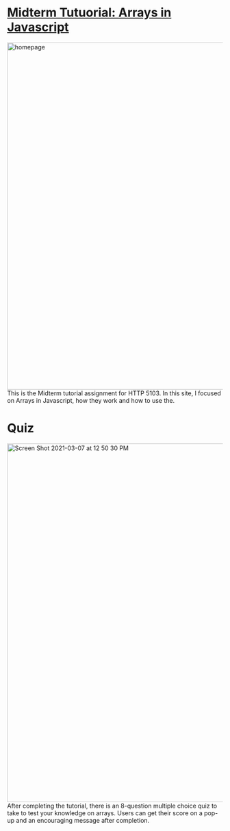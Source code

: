 
<h1><a href="https://a-hagar.github.io/midtermtutorial/">Midterm Tutuorial: Arrays in Javascript</a></h1>
<img width="809" alt="homepage" src="https://user-images.githubusercontent.com/75767321/110249242-44e00300-7f43-11eb-88c2-2a1082157dca.png" href="https://a-hagar.github.io/midtermtutorial/" width="5%">
This is the Midterm tutorial assignment for HTTP 5103. In this site, I focused on Arrays in Javascript, how they work and how to use the.

<h1>Quiz</h1>
<img width="836" alt="Screen Shot 2021-03-07 at 12 50 30 PM" src="https://user-images.githubusercontent.com/75767321/110249346-c20b7800-7f43-11eb-9617-0b237a233248.png">
After completing the tutorial, there is an 8-question multiple choice quiz to take to test your knowledge on arrays. Users can get their score on a pop-up and an encouraging message after completion.

